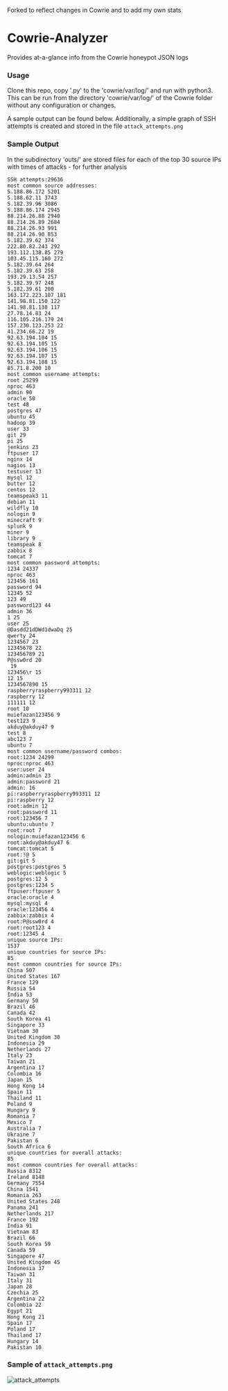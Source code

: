 Forked to reflect changes in Cowrie and to add my own stats

# Cowrie-Analyzer
Provides at-a-glance info from the Cowrie honeypot JSON logs 

### Usage
Clone this repo, copy '.py' to the 'cowrie/var/log/' and run with python3.
This can be run from the directory 'cowrie/var/log/' of the Cowrie folder without any configuration or changes.

A sample output can be found below.  Additionally, a simple graph of SSH attempts is created and stored in the file `attack_attempts.png`

### Sample Output

In the subdirectory 'outs/' are stored files for each of the top 30 source IPs with times of attacks - for further analysis

```
SSH attempts:29636
most common source addresses:
5.188.86.172 5201
5.188.62.11 3743
5.182.39.96 3086
5.188.86.174 2945
88.214.26.88 2940
88.214.26.89 2684
88.214.26.93 991
88.214.26.90 853
5.182.39.62 374
222.80.82.243 292
193.112.138.85 279
103.45.115.160 272
5.182.39.64 264
5.182.39.63 258
193.29.13.54 257
5.182.39.97 248
5.182.39.61 200
163.172.223.107 181
141.98.81.150 122
141.98.81.138 117
27.78.14.83 24
116.105.216.179 24
157.230.123.253 22
41.234.66.22 19
92.63.194.104 15
92.63.194.105 15
92.63.194.106 15
92.63.194.107 15
92.63.194.108 15
85.71.8.200 10
most common username attempts:
root 25299
nproc 463
admin 90
oracle 50
test 48
postgres 47
ubuntu 45
hadoop 39
user 33
git 29
pi 25
jenkins 23
ftpuser 17
nginx 14
nagios 13
testuser 13
mysql 12
butter 12
centos 12
teamspeak3 11
debian 11
wildfly 10
nologin 9
minecraft 9
splunk 9
miner 9
library 9
teamspeak 8
zabbix 8
tomcat 7
most common password attempts:
1234 24337
nproc 463
123456 161
password 94
12345 52
123 49
password123 44
admin 36
1 25
user 25
@Dasdd21dDWd1dwaDq 25
qwerty 24
1234567 23
12345678 22
123456789 21
P@ssw0rd 20
 19
123456\r 15
12 15
1234567890 15
raspberryraspberry993311 12
raspberry 12
111111 12
root 10
muiefazan123456 9
test123 9
akduy@akduy47 9
test 8
abc123 7
ubuntu 7
most common username/password combos:
root:1234 24299
nproc:nproc 463
user:user 24
admin:admin 23
admin:password 21
admin: 16
pi:raspberryraspberry993311 12
pi:raspberry 12
root:admin 12
root:password 11
root:123456 7
ubuntu:ubuntu 7
root:root 7
nologin:muiefazan123456 6
root:akduy@akduy47 6
tomcat:tomcat 5
root:!@ 5
git:git 5
postgres:postgres 5
weblogic:weblogic 5
postgres:12 5
postgres:1234 5
ftpuser:ftpuser 5
oracle:oracle 4
mysql:mysql 4
oracle:123456 4
zabbix:zabbix 4
root:P@ssw0rd 4
root:root123 4
root:12345 4
unique source IPs:
1537
unique countries for source IPs:
85
most common countries for source IPs:
China 507
United States 167
France 129
Russia 54
India 53
Germany 50
Brazil 46
Canada 42
South Korea 41
Singapore 33
Vietnam 30
United Kingdom 30
Indonesia 29
Netherlands 27
Italy 23
Taiwan 21
Argentina 17
Colombia 16
Japan 15
Hong Kong 14
Spain 11
Thailand 11
Poland 9
Hungary 9
Romania 7
Mexico 7
Australia 7
Ukraine 7
Pakistan 6
South Africa 6
unique countries for overall attacks:
85
most common countries for overall attacks:
Russia 8312
Ireland 8148
Germany 7554
China 1541
Romania 263
United States 248
Panama 241
Netherlands 217
France 192
India 91
Vietnam 83
Brazil 66
South Korea 59
Canada 59
Singapore 47
United Kingdom 45
Indonesia 37
Taiwan 31
Italy 31
Japan 28
Czechia 25
Argentina 22
Colombia 22
Egypt 21
Hong Kong 21
Spain 17
Poland 17
Thailand 17
Hungary 14
Pakistan 10

```


### Sample of `attack_attempts.png`
![attack_attempts](https://user-images.githubusercontent.com/5506073/32137196-e872196c-bbcf-11e7-8a1c-ccf40e85ccfb.png)



